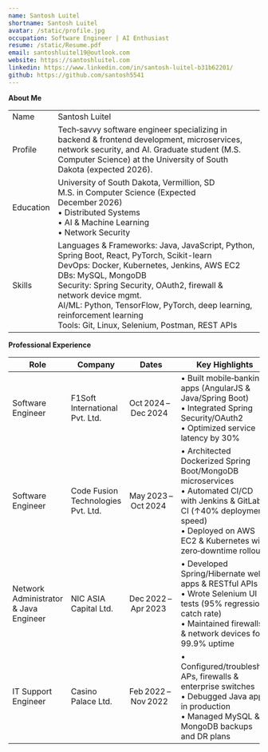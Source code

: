 ```yaml
---
name: Santosh Luitel
shortname: Santosh Luitel
avatar: /static/profile.jpg
occupation: Software Engineer | AI Enthusiast
resume: /static/Resume.pdf
email: santoshluitel19@outlook.com
website: https://santoshluitel.com
linkedin: https://www.linkedin.com/in/santosh-luitel-b31b62201/
github: https://github.com/santosh5541
---
```


**About Me**

|           |                                                                                                                                                                                                                                                                                                                                                                               |
| --------- | ----------------------------------------------------------------------------------------------------------------------------------------------------------------------------------------------------------------------------------------------------------------------------------------------------------------------------------------------------------------------------- |
| Name      | Santosh Luitel                                                                                                                                                                                                                                                                                                                                                                |
| Profile   | Tech‑savvy software engineer specializing in backend & frontend development, microservices, network security, and AI. Graduate student (M.S. Computer Science) at the University of South Dakota (expected 2026).                                                                                                                                                             |
| Education | University of South Dakota, Vermillion, SD<br/>M.S. in Computer Science (Expected December 2026)<br/>• Distributed Systems<br/>• AI & Machine Learning<br/>• Network Security                                                                                                                                                                                                 |
| Skills    | Languages & Frameworks: Java, JavaScript, Python, Spring Boot, React, PyTorch, Scikit-learn<br/>DevOps: Docker, Kubernetes, Jenkins, AWS EC2<br/>DBs: MySQL, MongoDB<br/>Security: Spring Security, OAuth2, firewall & network device mgmt.<br/>AI/ML: Python, TensorFlow, PyTorch, deep learning, reinforcement learning<br/>Tools: Git, Linux, Selenium, Postman, REST APIs |

**Professional Experience**

| Role                                  | Company                            | Dates               | Key Highlights                                                                                                                                                                                       |
| ------------------------------------- | ---------------------------------- | ------------------- | ---------------------------------------------------------------------------------------------------------------------------------------------------------------------------------------------------- |
| Software Engineer                     | F1Soft International Pvt. Ltd.     | Oct 2024 – Dec 2024 | • Built mobile‑banking apps (AngularJS & Java/Spring Boot)<br/>• Integrated Spring Security/OAuth2<br/>• Optimized service latency by 30%                                                            |
| Software Engineer                     | Code Fusion Technologies Pvt. Ltd. | May 2023 – Oct 2024 | • Architected Dockerized Spring Boot/MongoDB microservices<br/>• Automated CI/CD with Jenkins & GitLab CI (↑40% deployment speed)<br/>• Deployed on AWS EC2 & Kubernetes with zero‑downtime rollouts |
| Network Administrator & Java Engineer | NIC ASIA Capital Ltd.              | Dec 2022 – Apr 2023 | • Developed Spring/Hibernate web apps & RESTful APIs<br/>• Wrote Selenium UI tests (95% regression catch rate)<br/>• Maintained firewalls & network devices for 99.9% uptime                         |
| IT Support Engineer                   | Casino Palace Ltd.                 | Feb 2022 – Nov 2022 | • Configured/troubleshot APs, firewalls & enterprise switches<br/>• Debugged Java apps in production<br/>• Managed MySQL & MongoDB backups and DR plans                                              |
